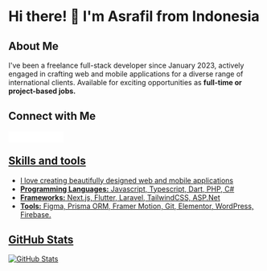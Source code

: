 # Hi there! 👋 I'm Asrafil from Indonesia

## About Me
I've been a freelance full-stack developer since January 2023, actively engaged in crafting web and mobile applications for a diverse range of international clients. Available for exciting opportunities as **full-time or project-based jobs.** 

## Connect with Me
<a href="https://asrafilll.com" target="_blank"><img align="left" alt="asrafill.com" width="22px" src="https://github.com/Aakarsh-B/trying-repos/blob/master/www.svg" />
<a href="https://linkedin.com/in/asrafilr" target="_blank"><img align="left" alt="Asrafil R| LinkedIn" width="22px" src="https://github.com/Aakarsh-B/trying-repos/blob/master/linkedin.svg" />
<a href="http://dribbble.com/asrafilll" target="_blank"><img align="left" alt="Asrafil R | Dribbble" width="22px" src="https://github.com/Aakarsh-B/trying-repos/blob/master/dribbble.svg" />
<a href="https://www.instagram.com/asrafilll/" target="_blank"><img align="left" alt="Asrafil R | Instagram" width="22px" src="https://github.com/Aakarsh-B/trying-repos/blob/master/insta.svg" />
<a href="https://twitter.com/dreamywebdev" target="_blank"><img align="left" alt="Asrafil R | Twitter" width="22px" src="https://github.com/Aakarsh-B/trying-repos/blob/master/twitter.svg" />

<br />

## Skills and tools
- I love creating beautifully designed web and mobile applications
- **Programming Languages:** Javascript, Typescript, Dart, PHP, C#
- **Frameworks:** Next.js, Flutter, Laravel, TailwindCSS, ASP.Net
- **Tools:** Figma, Prisma ORM, Framer Motion, Git, Elementor, WordPress, Firebase.


## GitHub Stats
![GitHub Stats](https://github-readme-stats.vercel.app/api?username=asrafilll&show_icons=true&locale=en)

